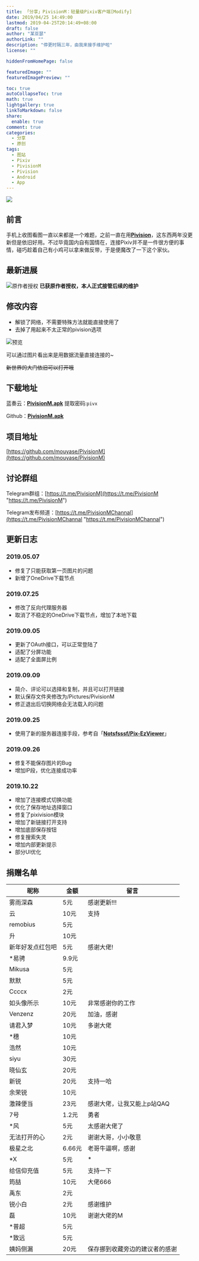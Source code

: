 ```yaml
---
title: 「分享」PivisionM：轻量级Pixiv客户端[Modify]
date: 2019/04/25 14:49:00
lastmod: 2019-04-25T20:14:49+08:00
draft: false
author: "某亚瑟"
authorLink: ""
description: "停更时隔三年，由我来接手维护啦"
license: ""

hiddenFromHomePage: false

featuredImage: ""
featuredImagePreview: ""

toc: true
autoCollapseToc: true
math: true
lightgallery: true
linkToMarkdown: false
share:
  enable: true
comment: true
categories: 
  - 分享
  - 原创
tags: 
  - 图站
  - Pixiv
  - PivisionM
  - Pivision
  - Android
  - App
---
```


<!--more-->

![](https://cdn.jsdelivr.net/gh/mouyase/Yojigen.Tech@master/static/assets/8/cover.jpg)

## 前言
手机上收图看图一直以来都是一个难题，之前一直在用[**Pivision**](https://www.coolapk.com/apk/com.reiya.pixiv)，这东西两年没更新但是依旧好用。不过毕竟国内自有国情在，连接Pixiv并不是一件很方便的事情，碰巧趁着自己有小鸡可以拿来做反带，于是便魔改了一下这个家伙。

## 最新进展
![原作者授权](https://cdn.jsdelivr.net/gh/mouyase/Yojigen.Tech@master/static/assets/8/1.jpg)
**已获原作者授权，本人正式接管后续的维护**

## 修改内容

 - 解锁了网络，不需要特殊方法就能直接使用了
 - 去掉了用起来不太正常的pivision选项

![预览](https://cdn.jsdelivr.net/gh/mouyase/Yojigen.Tech@master/static/assets/8/2.jpg)

可以通过图片看出来是用数据流量直接连接的~

~~新世界的大门依旧可以打开哦~~

## 下载地址

蓝奏云：[**PivisionM.apk**](https://www.lanzous.com/b00n5cwdg) 提取密码:`pivx`

Github：[**PivisionM.apk**](https://github.com/mouyase/PivisionM/releases/latest/download/PivisionM.apk "PivisionM.apk")

## 项目地址

[https://github.com/mouyase/PivisionM](https://github.com/mouyase/PivisionM)


## 讨论群组

Telegram群组：[https://t.me/PivisionM](https://t.me/PivisionM "https://t.me/PivisionM")

Telegram发布频道：[https://t.me/PivisionMChannal](https://t.me/PivisionMChannal "https://t.me/PivisionMChannal")

## 更新日志
### 2019.05.07

 - 修复了只能获取第一页图片的问题
 - 新增了OneDrive下载节点

### 2019.07.25

 - 修改了反向代理服务器
 - 取消了不稳定的OneDrive下载节点，增加了本地下载

### 2019.09.05

 - 更新了OAuth接口，可以正常登陆了
 - 适配了分屏功能
 - 适配了全面屏比例

### 2019.09.09

 - 简介、评论可以选择和复制，并且可以打开链接
 - 默认保存文件夹修改为/Pictures/PivisionM
 - 修正退出后切换网络会无法载入的问题

### 2019.09.25

 - 使用了新的服务器连接手段，参考自「[**Notsfsssf/Pix-EzViewer**](https://github.com/Notsfsssf/Pix-EzViewer "Notsfsssf/Pix-EzViewer")」

### 2019.09.26

 - 修复不能保存图片的Bug
 - 增加IP段，优化连接成功率

### 2019.10.22

 - 增加了连接模式切换功能
 - 优化了保存地址选择窗口
 - 修复了pixivision模块
 - 增加了新链接打开支持
 - 增加底部保存按钮
 - 修复搜索失灵
 - 增加内部更新提示
 - 部分UI优化

## 捐赠名单
|昵称|金额|留言|
| ------------ | ------------ | ------------ |
|雾雨深森|5元|感谢更新!!!|
|云|10元|支持|
|remobius|5元| |
|升|10元| |
|新年好发点红包吧|5元|感谢大佬!|
|\*易骋|9.9元| |
|Mikusa|5元| |
|默默|5元| |
|Ccccx|2元| |
|如头像所示|10元|非常感谢你的工作|
|Venzenz|20元|加油，感谢|
|请君入梦|10元|多谢大佬|
|\*穗|10元| |
|浩然|10元| |
|siyu|30元| |
|晓仙玄|20元| |
|新锐|20元|支持一哈|
|余荣锐|10元| |
|激辣便当|23元|感谢大佬，让我又能上p站QAQ|
|7号|1.2元|勇者|
|\*风|5元|太感谢大佬了|
|无法打开的心|2元|谢谢大哥，小小敬意|
|极星之北|6.66元|老哥牛逼啊，感谢|
|\*X|5元|\*|
|给信仰充值|5元|支持一下|
|筠喆|10元|大佬666|
|禹东|2元| |
|锐小白|2元|感谢维护|
|磊|10元|谢谢大佬的M|
|\*普超|5元| |
|\*致远|5元| |
|姨妈侧漏|20元|保存挪到收藏旁边的建议者的感谢|